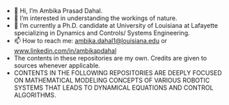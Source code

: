 - 👋 Hi, I’m Ambika Prasad Dahal.
- 👀 I’m interested in understanding the workings of nature.
- 🌱 I’m currently a Ph.D. candidate at University of Louisiana at Lafayette specializing in Dynamics and Controls/ Systems Engineering. 
- 📫 How to reach me: ambika.dahal1@louisiana.edu or www.linkedin.com/in/ambikapdahal
- The contents in these repositories are my own. Credits are given to sources whenever applicable.
- CONTENTS IN THE FOLLOWING REPOSITORIES ARE DEEPLY FOCUSED ON MATHEMATICAL MODELING CONCEPTS OF VARIOUS ROBOTIC SYSTEMS THAT LEADS TO DYNAMICAL EQUATIONS AND CONTROL ALGORITHMS.

<!---
apd1991/apd1991 is a ✨ special ✨ repository because its `README.md` (this file) appears on your GitHub profile.
You can click the Preview link to take a look at your changes.
--->
